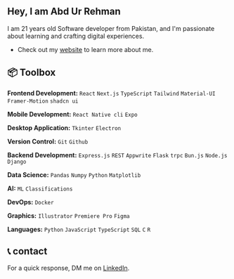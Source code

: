 ## Hey, I am Abd Ur Rehman

I am 21 years old Software developer from Pakistan, and I'm passionate about learning and crafting digital experiences.

- Check out my [website](https://single-page-portfolio-ochre.vercel.app/) to learn more about me.

## 📦 Toolbox

**Frontend Development:** `React` `Next.js` `TypeScript` `Tailwind` `Material-UI` `Framer-Motion` `shadcn ui` 

**Mobile Development:** `React Native cli` `Expo` 

**Desktop Application:** `Tkinter` `Electron` 
 
**Version Control:** `Git` `Github`

**Backend Development:** `Express.js` `REST` `Appwrite` `Flask` `trpc` `Bun.js` `Node.js` `Django`

**Data Science:** `Pandas` `Numpy` `Python` `Matplotlib` 

**AI:** `ML` `Classifications`

**DevOps:** `Docker`

**Graphics:** `Illustrator` `Premiere Pro` `Figma`

**Languages:** `Python` `JavaScript` `TypeScript` `SQL` `C` `R`

## 📞 contact

For a quick response, DM me on [LinkedIn](https://www.linkedin.com/in/abd-ur-rehman-khan-555a50247).

